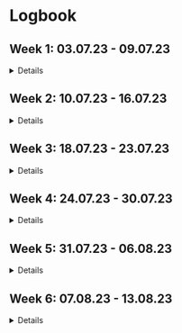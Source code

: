 # Logbook


## Week 1: 03.07.23 - 09.07.23

<details>

I transformed the dataset in the `.root` format into other formats which can be manipulated inside Python. I also preprocessed the dataset in a certain way (not necessarily final). I visualized the dataset and what we wanted to predict.

We used a particular dataset with 6 million entries and is over 1 gb in size. We are in a regression problem and want to predict photon rates from other measurements (magnetic field, latitude, longitude, cosmic rates etc.).

### Summary
- Getting started with [ROOT CERN](https://root.cern/) because the data `Allaux_Bfield.root` is in `.root` format:
	- A few keywords related to ROOT: profile histogram, colz, TTree.
- Tried reproducing in ROOT, different plots Nicolas Produit showed me (profile histograms,
sum of cosmic rates over the whole mission for different latitudes, longitudes etc.).
- Tried using FFT in ROOT but had errors (even when using their [example](https://root.cern/doc/master/FFT_8C.html)).
- Tried to install missing dependencies (e.g FFTW3) but it didn't solve the errors
- Therefore, started to look at Python libraries: [uproot](https://uproot.readthedocs.io/en/latest/basic.html), [ROOT or PyROOT](https://root.cern/manual/python/), and [root_numpy](http://scikit-hep.org/root_numpy/start.html).
- As they were complications with PyROOT and root\_numpy, I chose to continue with uproot.

- Created functions to import `.root` files into pandas dataframes.
- Preprocessed the data `Allaux_Bfield.root` (dataset not in the GitHub but see [this notebook for more information](https://github.com/Zenchiyu/POLAR-background-prediction/blob/develop/notebooks/exploring_polar_data.ipynb) and [this notebook](https://github.com/Zenchiyu/POLAR-background-prediction/blob/develop/notebooks/dataset.ipynb)) where I, for instance:
	- "quantized" the data so that the examples are at round seconds (each two seconds). Note that there are missing data so examples are not necessarily at equidistant times.
	- ignored/removed part of the data so that we work with a subset (e.g. keep data after the period in which astronauts went onboard the space lab)
- Applied FFT on the time series: `sum_fe_rate` against "quantized" time (this is called the light curve). Note that because there can be some missing data, it's not completely correct to use FFT. However, due to the [orbital period of the Tiangong-2 space lab](https://en.wikipedia.org/wiki/Tiangong-2), Earth's rotation, etc., there are seasonalities involved and we could still observe a spike around "per 1 hour 30" frequency in the magnitude spectrum of the light curve.

- Using the results of FFT, we want to perform some operations in the Fourier domain before reconstructing the light curve and using it as a target in our regression problem:
	- Started to code something in order to kill the spikes in the magnitude spectrum using two methods:
		- Using a box filter on the magnitude (but what window size should we use ? What padding method ?)
		- Applied linear regression in the "log x, log y" magnitude plot as the magnitude spectrum looked like some power law. We then wanted to use it to find the spikes before killing only the spikes (unfinished as we moved on to another idea, see next bullet point)
	- We stopped trying to kill the spikes and started to think about killing low frequencies instead as we're mostly interested in high frequencies
due to GRBs (Gamma Ray Bursts) which could cause visible spikes:
		- We manually chose a threshold based on the magnitude spectrum to kill some low frequencies as well as some spikes

- We won't necessarily use the reconstructed light curve as target
- Set up the GitHub project and pipenv

### (Future) Goals:
- To better understand how to split the data into train, validation test set.
- To try some simple model to predict `sum_fe_rate` from all the other measurements (magnetic field, latitude, longitude, etc.). It's as if
we're predicting a time series or sequence using multiple time series or sequences.

</details>

## Week 2: 10.07.23 - 16.07.23

<details>

- `fe_rate` contains $25$ values representing photon rates from different modules but `rate` contains $12$ values representing photon rates for different "energies" (but I don't know what they are as I'm not the expert).
- We used linear regression for two datasets, the one from last week as well as a new one `fm_rate`. Therefore we also loaded `fm_rate`, preprocessed it etc.
- The datasets we use are not necessarily the final ones.
- For the data `fm_rate` inputted to the neural network, we tried with different features (e.g. all measurements except targets and `unix_time`).

### Summary:
- Visualized the Pearson correlation coefficient between the measurements (magnetic field, latitude, longitude, cosmic rates etc.) as well as with our target. Found that cosmic rates have quite some linear correlation with our photon rates (target) even though it's not sufficient!

- Applied linear regression (see this [notebook](https://github.com/Zenchiyu/POLAR-background-prediction/blob/develop/notebooks/linear_regression.ipynb)) using only cosmic rates in order to predict photon rates and found that, depending on how we split the dataset:
	- Take the whole dataset as the training set: We observe very good predictions (visually) except for some huge spikes (no validation, test set so it was already a bad thing to do)
	- Randomly shuffle the dataset then split 60 \% train, 20 \% validation, and 20 \% test. We ignore completely the temporal dependencies and work with data as if examples are i.i.d ..: We observe quiet "bad" validation set predictions (visually).

- We used another dataset `f1_rate` and applied similar steps as the dataset from last week. However, as there were missing things in this dataset, we stopped using it.
- We then started using another dataset `fm_rate` and applied similar steps as the dataset from previous week. Note however that this dataset comprises only about 60k examples, with intervals of about 60 seconds
between them (except for missing data or 'holes'). The `m` comes from "m"inute.

- Using that dataset (splitting it 60/20/20 for train, validation, and test after shuffling), we tried applying a simple fully connected neural network from sklearn using the base MLPRegressor but with 100 neurons in the hidden layer.
We moved on to two hidden layers with 100 neurons each (see this [notebook](https://github.com/Zenchiyu/POLAR-background-prediction/blob/develop/notebooks/fmrate_prediction.ipynb)). Instead of predicting the sum of rates obtained from each module, we try to predict each rate from "each energy" (`rate[i]` instead of `sum_fe_rate`)
- With a similar data split, we tried applying linear regression to predict `rate[0]` only using `sum_fe_cosmic`
- Even though **it's incorrect** to use the whole dataset, we used our trained model to predict over the whole dataset, the photon rates `rate[0]`.
- From them, we computed the residual plots (target-prediction), showed their histograms, and Gaussian fits of residuals.
- We also showed rescaled residual plots (target-prediction)/sqrt(target) ("pull" plot (particle physics jargon)), their histograms and modified Gaussian fits of "pulls". The modified Gaussian fit:

```
def find_std(data):
    low = -np.inf
    high = np.inf
    prev_std = np.inf
    std = np.std(data)
    mean = np.mean(data)
    
    while ~np.isclose(prev_std, std):
        # Update interval
        low = -3*std + mean
        high = 3*std + mean
        
        prev_std = std
        std = np.std(data[(data>low) & (data<high)])
        print(mean, std, low, high)
    return mean, std
```

was suggested by Nicolas Produit to ignore the "outliers" in the "pull histogram".

- Started learning about PyTorch, weights and biases and JAX.
- Issues installing JAX with GPU support on Windows (my desktop computer), therefore, stayed with Pytorch with GPU.
- Modified README.md by adding information about how to use pipenv and how to install it.

### (Future) Goals:
- To better understand how to split the data into train, validation test set for our application as they are maybe some 'issues' related to overfitting when we shuffle our data and pick train, validation, and test set where examples can be close to each other in time (or other measurements). We maybe want to also take into account temporal relationships.
- To try using more complex models to predict photon rates from all the other measurements (magnetic field, latitude, longitude, etc.). It's as if we're predicting a time series or sequence using multiple time series or sequences (something to explore).
- To try using PyTorch and GPUs

</details>


## Week 3: 18.07.23 - 23.07.23

<details>

### Summary

- Started writing logbook
- Connected to GPU (Quadro RTX 4000) of POLAR group. Can run my Python scripts remotely (and used tmux to run my codes without the need for my computer to be on).
- Started learning about "weights and biases" tool and using it for the first time ([Project's weights and biases](https://wandb.ai/stephane-nguyen/POLAR-background-prediction?workspace=user-stephane-nguyen)). 
Here's an example of a [run](https://wandb.ai/stephane-nguyen/POLAR-background-prediction/runs/1j329ps1?workspace=user-stephane-nguyen).
- Started writing the PyTorch code with GPU support (device) taking inspiration from https://github.com/eloialonso/iris project (started using Hydra for the first time too).
- Added code to save models, criteria and more
- Applied model on validation set and visualized prediction (over whole validation set)
- Further cleaning of code and added Python type hints (not for all files though)
- Can now save a general checkpoint at two different places; one as the last checkpoint and the other is attached to a date and run id (see checkpoints folder)
- Can now specify the number of neurons for each hidden layer directly inside the yaml config file.
- Removed pipenv, we no longer use pipenv. Modified README in consequence.
- Trained model again but on `nf1rate` (taking about 3 hours for training) with as target `rate[0]` (using all training examples, no additional filtering based on `rate_err[0]`) ([see wandb run](https://wandb.ai/stephane-nguyen/POLAR-background-prediction/runs/3zdzy861?workspace=user-stephane-nguyen)).
- Trained model again on "same" dataset but with as target `rate[0]/rate_err[0]` (filtered examples when cannot divide) ([see wandb run](https://wandb.ai/stephane-nguyen/POLAR-background-prediction/runs/3hevg2jy/overview?workspace=user-stephane-nguyen))
- Added more plots in `src/visualizer` where we can now plot the residual plot with its histogram.

### Comments

- Run:
```
python src/main.py
```
to run the training phase and log information in Weights and Biases.

- Run:
```
python src/main.py wandb.mode=disabled
```
to run the training phase without logging information into Weights and Biases.


### (Future) Goals:
- To better understand how to split the data into train, validation test set for our application as they are maybe some 'issues' related to overfitting when we shuffle our data and pick train, validation, and test set where examples can be close to each other in time (or other measurements). We maybe want to also take into account temporal relationships.
- To read more about predicting a time series or sequence using multiple time series or sequences (something to explore).
- To better understand Adam optimizer, different parts of what I've used in general.
- To better understand or to learn more about Hydra
- To use W&B artifacts for datasets. Need to version datasets as I can work with different datasets
- To learn more about regularization, dropout, batch normalization
- To learn more about W&B sweeps and add more log information.

</details>

## Week 4: 24.07.23 - 30.07.23

<details>

### Summary

- Exploring the 55 GRBs (from [Overview_of_the_GRB_observation_by_POLAR's paper](https://www.researchgate.net/profile/Yuanhao-Wang-8/publication/326811280_Overview_of_the_GRB_observation_by_POLAR/links/5cfe12c0a6fdccd1308f8b32/Overview-of-the-GRB-observation-by-POLAR.pdf), after converting UTC to Unix time) and comparing them to our dataset:

<p align="center">
<img src="https://github.com/Zenchiyu/POLAR-background-prediction/assets/49496107/cd6024cc-37ed-4a7b-a8a2-774cd53c8a99" width=300>
</p>

We can observe that there are GRBs (in red) outside the time range (both to the left and the right) of our dataset (in blue)

- Only restricting to our time range, we're left with 25 GRBs:

<p align="center">
<img src="https://github.com/Zenchiyu/POLAR-background-prediction/assets/49496107/4013d962-4b2f-48ec-8bdc-09595a1a195d" width=300>
</p>

A closer look (+- 50 seconds windows):

<p align="center">
<img src="https://github.com/Zenchiyu/POLAR-background-prediction/assets/49496107/cf89a4da-2484-40db-bcdb-3b1e6400bf33" width=300>
</p>

Note that the one at the bottom-mid was within the period with no data.

- From the residual histogram (from applying our model to the validation set) and modified Gaussian fit, we highlighted the data points from the validation set having
their residual above 5 standard deviation:

<p align="center">
<img src="https://github.com/Zenchiyu/POLAR-background-prediction/assets/49496107/36a33a27-afde-4c81-9c8c-18b2d6b59ac9" width=300>
<img src="https://github.com/Zenchiyu/POLAR-background-prediction/assets/49496107/666e62c7-1f41-455a-a65a-bba77cbf6365" width=300>
</p>

We also showed in blue the full dataset (train + validation + test) even though we "shouldn't". There are 9980 red points.

- If we compare the red points with the 25 GRBs, we can only see $5$ red points. Moreover, we must remember the fact that we're showing red points that are from the validation set, not the full dataset.

<p align="center">
<img src="https://github.com/Zenchiyu/POLAR-background-prediction/assets/49496107/5890e455-8e5c-46c8-967c-8200274d9635" width=300>
</p>

- Fixed create_columns where it could try to create, for instance, a column based on a `data_df["<numerical value>"]` which was not intended.
- Added `filter_conditions` to the YAML and modified Python code to filter examples based on `filter_conditions`
- Ran the training phase with a filtered dataset where we only keep examples having `rate[0]/rate_err[0]` greater than 20. It gives this:

<p align="center">
<img src="https://github.com/Zenchiyu/POLAR-background-prediction/assets/49496107/094c849f-c217-4c35-a15a-df7e7768f6a6" width=300>
</p>

where again the red points come from the validation set and have residuals > 5 standard deviations (recall that when we say standard deviation, we talk about the modified one based on the modified Gaussian fit).

- Ran the training phase again but ignored +-100 seconds around the 25 GRBs. Also ignored them in the validation and test set but maybe shouldn't because we
no longer can compare the prediction for these +-100 seconds around the 25 GRBs with the real curve. We can't plot anymore the plot we've shown above. However, here's a zoomed-in version of what our model predicts in 4 arbitrary intervals of the validation set:

<p align="center">
<img src="https://github.com/Zenchiyu/POLAR-background-prediction/assets/49496107/af0b8810-d791-48cd-b480-175d0430049d" width=300>
</p>

`l` and `h` are indices. For instance, if `l=0`, then it means we show `h` first validation set examples (ordered by ascending time). In red we have the prediction, and in green, the validation set.

- By cleaning the code, I discovered that I was training on the validation set unintentionally, I fixed it and then ran the training phase again. I show below
the previous plot but with the fixed code:

<p align="center">
<img src="https://github.com/Zenchiyu/POLAR-background-prediction/assets/49496107/c01d11ab-cb09-494b-848e-ee38de9a73cf" width=300>
</p>

- Plotting prediction over train + validation set in red. In blue/cyan we have the training set and in green, we have the validation set

<p align="center">
<img src="https://github.com/Zenchiyu/POLAR-background-prediction/assets/49496107/c03301bb-a31f-40ea-8b93-ad6c9082882e" width=300>
</p>

We can observe that it doesn't overfit severely but it might still overfit...

- Started reading a bit about unsupervised learning anomaly detection with autoencoders and using the reconstruction error to detect anomalies:
	- https://keras.io/examples/timeseries/timeseries_anomaly_detection/
   	- https://towardsdatascience.com/using-lstm-autoencoders-on-multidimensional-time-series-data-f5a7a51b29a1
	- https://youtu.be/6S2v7G-OupA
- Started reading a bit about anomaly detection in general. I should maybe focus on semi-supervised anomaly detection:
	- https://ai.googleblog.com/2023/02/unsupervised-and-semi-supervised.html
	- https://arxiv.org/pdf/1906.02694.pdf
	- https://en.wikipedia.org/wiki/Anomaly_detection
> Semi-supervised anomaly detection techniques assume that some portion of the data is labelled. This may be any combination of the normal or anomalous data, but more often than not the techniques construct a model representing normal behavior from a given normal training data set, and then test the likelihood of a test instance to be generated by the model.
- Started reading a bit about time series regression. We need to analyze the auto-correlation function of residuals to see if there are correlated errors.
- Ran training for a different target; `rate[0]`. Also, instead of plotting the residuals, we plot the residuals divided by `rate_err[0]`. Filtering is the same as before and the plots have comparable/similar meanings to before (except for residuals and the target):


| | | |
|:-------------------------:|:-------------------------:|:-------------------------:|
|<img width="1604" src="https://github.com/Zenchiyu/POLAR-background-prediction/assets/49496107/0c1d6735-97d0-4cc8-936c-b7cbe0e75e36"> Prediction over validation set in red|<img width="1604" src="https://github.com/Zenchiyu/POLAR-background-prediction/assets/49496107/aaa0b2cb-029a-4209-9a62-605441d86c02"> A closer look at 4 intervals|<img width="1604" src="https://github.com/Zenchiyu/POLAR-background-prediction/assets/49496107/370f9273-84df-4054-ab96-421b6d1d14ea"> Prediction over train + val, closer look|
<img width="1604" src="https://github.com/Zenchiyu/POLAR-background-prediction/assets/49496107/7e32e010-39e7-48d7-bfe7-c03212fcc5cf"> `(rate[0]-pred)/rate_err[0]`|<img width="1604" src="https://github.com/Zenchiyu/POLAR-background-prediction/assets/49496107/78dbae85-7772-4ef1-ae54-c29258476c9c"> `(rate[0]-pred)/rate_err[0]` hist*|<img width="1604" src="https://github.com/Zenchiyu/POLAR-background-prediction/assets/49496107/cf6ee699-6720-49de-8d3b-c29805222a37"> zoomed-in version|

\*: x-axis label should be "pull".
<!-- https://gist.githubusercontent.com/trusktr/93175b620d47827ffdedbf52433e3b37/raw/e980fa9116cb28dfbdee0dc5c17adc5ed91df783/image-grid.md -->

- If we use our trained model and apply it to the full dataset (train + val + test) including the 25 GRBs we removed, we can observe these:


| | |
|:-------------------------:|:-------------------------:|
|<img width="1604" src="https://github.com/Zenchiyu/POLAR-background-prediction/assets/49496107/6ba9d6c8-9e5a-4a49-84d0-2637f0148ba6">|<img width="1604" src="https://github.com/Zenchiyu/POLAR-background-prediction/assets/49496107/37175a7a-a89b-49f9-a8ff-7d6f86cd77ba">*|
<img width="1604" src="https://github.com/Zenchiyu/POLAR-background-prediction/assets/49496107/20ea06bf-b93d-4929-af4d-b903ed388d1f">|<img width="1604" src="https://github.com/Zenchiyu/POLAR-background-prediction/assets/49496107/fdc21464-0c18-4945-b1af-b92f9ba5abec">|

\*: x-axis label should be "pull".

- Split differently the data in a periodical manner: train, validation, and test (120, 40, 40 data points) then train, validation, and test again (do it until no more data is left) (this time, the splitting is no longer random but there's still shuffling=True in the train loader and we still have 60 %, 20 %, 20 % split ratios):



| | | |
|:-------------------------:|:-------------------------:|:-------------------------:|
|<img width="1604" src="https://github.com/Zenchiyu/POLAR-background-prediction/assets/49496107/0bf32195-3438-4531-8e9f-06c4e42e2869"> Prediction over validation set in red|<img width="1604" src="https://github.com/Zenchiyu/POLAR-background-prediction/assets/49496107/aa2a6095-8394-42ee-bf2e-c34abf399326"> A closer look at 4 intervals|<img width="1604" src="https://github.com/Zenchiyu/POLAR-background-prediction/assets/49496107/ca7ba5a9-c478-426f-9b86-9984db41f205"> Prediction over train + val, a closer look|
<img width="1604" src="https://github.com/Zenchiyu/POLAR-background-prediction/assets/49496107/a2f37eaa-8b74-4bb7-99ad-f6652328ffb1"> `(rate[0]-pred)/rate_err[0]`|<img width="1604" src="https://github.com/Zenchiyu/POLAR-background-prediction/assets/49496107/9b82a87c-3dbc-4fc6-83ad-678234592213"> `(rate[0]-pred)/rate_err[0]` hist|<img width="1604" src="https://github.com/Zenchiyu/POLAR-background-prediction/assets/49496107/da6267bd-cd97-42fb-b094-a53b89f09260"> Losses (average mini-batch MSE loss)|

- We can show how the losses behave compared to before (violet: `periodical_split`, yellow: `random_split`):

<p align="center">
<img src="https://github.com/Zenchiyu/POLAR-background-prediction/assets/49496107/6d056ebd-b38a-4a0f-8db5-31d7236bc5a8" width=300>
</p>

And it shows more clearly the gap between train and validation losses.

- And if we use our trained model with this "periodical split" dataset and apply it to the full dataset (train + val + test) including the 25 GRBs we removed, we can observe these:


| | |
|:-------------------------:|:-------------------------:|
|<img width="1604" src="https://github.com/Zenchiyu/POLAR-background-prediction/assets/49496107/c9d6670e-25c0-4f62-a842-b176e3f2795c">|<img width="1604" src="https://github.com/Zenchiyu/POLAR-background-prediction/assets/49496107/4455e55e-de08-4554-b93b-4d6bdae5cb47">|
<img width="1604" src="https://github.com/Zenchiyu/POLAR-background-prediction/assets/49496107/d0a5370d-7d4d-4167-a08f-e8e9c0ece41c">|<img width="1604" src="https://github.com/Zenchiyu/POLAR-background-prediction/assets/49496107/08cd8e81-4239-40e4-aaf6-d9a32856c521">|


### (Future) Goals:
- To better understand how to split the data into train, validation test set for our application as they are maybe some 'issues' related to overfitting when we shuffle our data and pick train, validation, and test set where examples can be close to each other in time (or other measurements). We maybe want to also take into account
temporal relationships. There's maybe something called "overfitting in feature space".

- Some links on splitting but our goal is not to forecast but to predict the "present" from the "present" (or maybe even past but not yet):
	- https://stats.stackexchange.com/questions/346907/splitting-time-series-data-into-train-test-validation-sets
	- https://datascience.stackexchange.com/questions/91162/why-is-shuffling-timeseries-a-bad-thing
- To read more about predicting a time series or sequence using multiple time series or sequences (something to explore) (and correlated residuals):
	- https://otexts.com/fpp2/regression.html
	- https://ethz.ch/content/dam/ethz/special-interest/math/statistics/sfs/Education/Advanced%20Studies%20in%20Applied%20Statistics/course-material-1921/Zeitreihen/ATSA_Script_v200504.pdf (from page 133)
- To better understand Adam optimizer, different parts of what I've used in general.
- To better understand or to learn more about Hydra
- To use W&B artifacts for datasets. Need to version datasets as I can work with different datasets
- To learn more about regularization, dropout, batch normalization
- To add a "stagnation end condition" to my training loop
- Is it fine to apply prediction over the whole dataset and threshold residuals to see whether known GRBs are part of them ? (and what if we apply unsupervised learning outlier detection over the residuals ?)

</details>

## Week 5: 31.07.23 - 06.08.23

<details>

### Summary

- Discovered that all this time, I sorted time in descending order... By fixing it, it fixed the issue with `GRB_170114A` that was not detected by thresholding the residuals. Note that this fix didn't affect the trained model, it only affects the visualized results.

#### Plots with target: `rate[0]` and with correct time sorting:

| | | |
|:-------------------------:|:-------------------------:|:-------------------------:|
|<img width="1604" src="https://github.com/Zenchiyu/POLAR-background-prediction/assets/49496107/4d17bb6f-5bb9-4d0e-8bf5-657bb14e1e90"> Prediction over validation set in red|<img width="1604" src="https://github.com/Zenchiyu/POLAR-background-prediction/assets/49496107/22e4c5e0-3861-4bb2-bbb1-faf2f9e2a2c3"> A closer look at 4 intervals|<img width="1604" src="https://github.com/Zenchiyu/POLAR-background-prediction/assets/49496107/cb38a62f-35db-4f3d-82f5-576e14d0cae2"> Prediction over train + val, a closer look|
<img width="1604" src="https://github.com/Zenchiyu/POLAR-background-prediction/assets/49496107/edd18c95-419f-4c27-be63-5c9952b6da42"> `(rate[0]-pred)/rate_err[0]`|<img width="1604" src="https://github.com/Zenchiyu/POLAR-background-prediction/assets/49496107/329e7144-a314-49ff-9078-60b445961026"> `(rate[0]-pred)/rate_err[0]` hist|<img width="1604" src="https://github.com/Zenchiyu/POLAR-background-prediction/assets/49496107/da6267bd-cd97-42fb-b094-a53b89f09260"> Losses (average mini-batch MSE loss)|

- And if we use our trained model with this "periodical split" dataset and apply it to the full dataset (train + val + test) including the 25 GRBs we removed, we can observe these:


| | |
|:-------------------------:|:-------------------------:|
|<img width="1604" src="https://github.com/Zenchiyu/POLAR-background-prediction/assets/49496107/74501fd8-2a5f-4953-b7c3-ab83a00572f5">|<img width="1604" src="https://github.com/Zenchiyu/POLAR-background-prediction/assets/49496107/b99af059-a9f2-4e62-87bc-cfac49483514">|
<img width="1604" src="https://github.com/Zenchiyu/POLAR-background-prediction/assets/49496107/d407e4c5-381b-47d5-8bf2-373feddfa132"> 44553 red dots|<img width="1604" src="https://github.com/Zenchiyu/POLAR-background-prediction/assets/49496107/33c330d8-eb03-46aa-9f18-68623ef26a0e">|

#### Plots with target: `rate[0]/rate_err[0]` and with correct time sorting:

| | | |
|:-------------------------:|:-------------------------:|:-------------------------:|
|<img width="1604" src="https://github.com/Zenchiyu/POLAR-background-prediction/assets/49496107/343899fc-2bfe-4b03-ad97-685b3df9839d"> Prediction over validation set in red|<img width="1604" src="https://github.com/Zenchiyu/POLAR-background-prediction/assets/49496107/8a259a57-1a45-4997-8a52-5c16f04f47f2"> A closer look at 4 intervals|<img width="1604" src="https://github.com/Zenchiyu/POLAR-background-prediction/assets/49496107/452cea78-e06f-4eee-ab4e-a1ce96b09746"> Prediction over train + val, a closer look|
<img width="1604" src="https://github.com/Zenchiyu/POLAR-background-prediction/assets/49496107/96aaa31f-98ac-4a0e-91b8-4b859632d84f"> `(rate[0]/rate_err[0]-pred)`|<img width="1604" src="https://github.com/Zenchiyu/POLAR-background-prediction/assets/49496107/ff0bf20d-3671-41f3-a7c5-a66c0fce95cb"> `(rate[0]/rate_err[0]-pred)` hist|<img width="1604" src="https://github.com/Zenchiyu/POLAR-background-prediction/assets/49496107/b2355931-537f-4f9e-ba61-1ec0b5a29f16"> Losses (average mini-batch MSE loss)|

- And if we use our trained model with this "periodical split" dataset and apply it to the full dataset (train + val + test) including the 25 GRBs we removed, we can observe these:

| | |
|:-------------------------:|:-------------------------:|
|<img width="1604" src="https://github.com/Zenchiyu/POLAR-background-prediction/assets/49496107/13f43dbe-9551-4a64-aeb5-1f08e9882fb5">|<img width="1604" src="https://github.com/Zenchiyu/POLAR-background-prediction/assets/49496107/0d4b8857-fa19-4379-bf27-d79e5efe5d7e">|
<img width="1604" src="https://github.com/Zenchiyu/POLAR-background-prediction/assets/49496107/f8f22ef2-941f-4060-8246-307a3c66f089"> 38887 red dots|<img width="1604" src="https://github.com/Zenchiyu/POLAR-background-prediction/assets/49496107/f613704c-d6c3-4d6e-98cd-11f4be0acda7">|

#### Investigating whether I showed the correct 25 GRBs

- Started investigating whether I showed the correct 25 GRBs and whether the conversion from UTC to `unix_time` wasn't wrong. This is because a few of my plots of the 25 GRBs are "flat" and look more like background than GRB... We can compare with GRBs from https://www.astro.unige.ch/polar/grb-light-curves?page=2 (for example with GRB 170114B)

- Checked manually through a few GRBs whether I showed wrong intervals, and it seemed that the `unix_time` conversion from UTC was correct (I even checked by downloading a few root files and compared their `unix_time`'s to what I obtained and they matched)

- Via this manual check, I discovered that the target might be different than what is shown on the website, I'm maybe training using the wrong targets.. where GRBs are sometimes not visible, therefore, detection based on residual thresholding wouldn't be successful for them.

- Actually, it might be also due to the binning, the website shows much much more precise light curves. The binning maybe caused some GRBs to lose in amplitude compared to the background ?

#### Documentation
- Started cleaning a bit the logbook
- Started writing one of the two report: Industrial report

### (Future) Goals:
- To better understand how to split the data into train, validation test set for our application as they are maybe some 'issues' related to overfitting when we shuffle our data and pick train, validation, and test set where examples can be close to each other in time (or other measurements). We maybe want to also take into account
temporal relationships. There's maybe something called "overfitting in feature space".

- Some links on splitting but our goal is not to forecast but to predict the "present" from the "present" (or maybe even past but not yet):
	- https://stats.stackexchange.com/questions/346907/splitting-time-series-data-into-train-test-validation-sets
	- https://datascience.stackexchange.com/questions/91162/why-is-shuffling-timeseries-a-bad-thing
- To read more about predicting a time series or sequence using multiple time series or sequences (something to explore) (and correlated residuals):
	- https://otexts.com/fpp2/regression.html
	- https://ethz.ch/content/dam/ethz/special-interest/math/statistics/sfs/Education/Advanced%20Studies%20in%20Applied%20Statistics/course-material-1921/Zeitreihen/ATSA_Script_v200504.pdf (from page 133)
- To better understand Adam optimizer, different parts of what I've used in general.
- To better understand or to learn more about Hydra
- To use W&B artifacts for datasets. Need to version datasets as I can work with different datasets
- To learn more about regularization, dropout, batch normalization
- To learn more about W&B sweeps and add more log information.
- To add a "stagnation end condition" to my training loop
- Is it fine to apply prediction over the whole dataset and threshold residuals to see whether known GRBs are part of them? (and what if we apply unsupervised learning outlier detection over the residuals ?)
- ACF of residuals, report, legends in my plots, feature importance, better threshold.

</details>

## Week 6: 07.08.23 - 13.08.23

<details>

### Summary

- Fixed CUDA out-of-memory issue (which happened with my bigger model because it had more parameters on GPU):
	- Instead of directly loading the whole dataset into GPU (even before `__getitem__` in the PyTorch Dataset), I load it into GPU
one by one inside the `__getitem__` method (creating tensors on CUDA for each example)
	- `torch.no_grad()` in `visualizer.py` (and `./notebooks/results.ipynb`) significantly decreased the allocated memory size. See: https://discuss.pytorch.org/t/how-to-delete-a-tensor-in-gpu-to-free-up-memory/48879/15
- However, creating a tensor on GPU for each example and every time we call `__getitem__` led to $+3$ times worse training execution time (from 3 hours ETA to 10 hours ETA).
- To fix the 10 hours ETA, I no longer create PyTorch tensors on GPU and in `__getitem__` but create them on CPU and at initialization of the PyTorch Dataset. A subset is moved to GPU when needed (e.g. before a mini-batch is fed to the model). It's now taking 1 hour 40 min instead of 3 or 10 hours to train the model.

- Checking again [GRB 170219A](https://www.astro.unige.ch/polar/content/170219a). There's something wrong with the spikes and the GRBs in our dataset:
![image](https://github.com/Zenchiyu/POLAR-background-prediction/assets/49496107/2a7e2fa8-e9b6-4780-86b7-423c15dc822e)
![image](https://github.com/Zenchiyu/POLAR-background-prediction/assets/49496107/0998659b-2861-4a83-9a7d-85acab370bde)

- Added custom loss (weighted MSE where weights are like `1/rate_err**2`) (it takes longer to train our model due to the parts where we retrieve the weights,
the `1/rate_err**2`, 
- `__getitem__` now also returns the idx, therefore, I could obtain the indices of the data from the mini-batch and use them to retrieve the correct weights as said previously.
- Added multiple targets (not just `rate[0]`) (did not try if old config yaml still works..)
- Tried to change `find_moments` in `./src/visualizer.py` to deal with 2D arrays instead of 1D arrays but had some complications, so I went back
to how it was before the change. I use loops to go through the different targets and independently obtain the `new_std`...

### Some interesting links:

- https://medium.com/syncedreview/how-to-train-a-very-large-and-deep-model-on-one-gpu-7b7edfe2d072

### (Future) goals:
- Group the data above threshold (my red points) into groups/clusters (instead of looking at them individually, point by point)
- Clean code (especially `src/visualizer.py` and `notebooks/results.ipynb`), clean logebook, fix documentation with the config file
- Check that old config file still work with current code (e.g. when we had only one target and used MSELoss as criterion).

</details>
